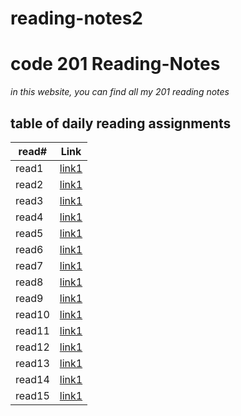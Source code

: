 # reading-notes2
# code 201 Reading-Notes

*in this website, you can find all my 201 reading notes*
 ## table of daily reading assignments
 
 **read#**| **Link**
 --------|--------
 read1 |[link1](https://bayan-97.github.io/reading-notes2/class1)
 read2 |[link1](https://bayan-97.github.io/reading-notes2/class2)
 read3 |[link1](https://bayan-97.github.io/reading-notes2/class3)
 read4 |[link1](https://bayan-97.github.io/reading-notes2/class4)
 read5 |[link1](https://bayan-97.github.io/reading-notes2/class5)
 read6 |[link1](https://bayan-97.github.io/reading-notes2/class6)
 read7 |[link1](https://bayan-97.github.io/reading-notes2/class7)
 read8 |[link1](https://bayan-97.github.io/reading-notes2/class8)
 read9 |[link1](https://bayan-97.github.io/reading-notes2/class9)
 read10 |[link1](https://bayan-97.github.io/reading-notes2/class10)
 read11 |[link1]()
 read12 |[link1]()
 read13 |[link1]()
 read14 |[link1]()
 read15 |[link1]()
